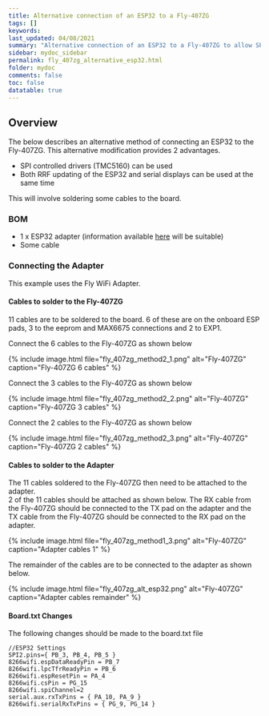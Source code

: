 ```yaml
---
title: Alternative connection of an ESP32 to a Fly-407ZG
tags: []
keywords: 
last_updated: 04/08/2021
summary: "Alternative connection of an ESP32 to a Fly-407ZG to allow SPI controlled drivers to be installed"
sidebar: mydoc_sidebar
permalink: fly_407zg_alternative_esp32.html
folder: mydoc
comments: false
toc: false
datatable: true 
---
```


## Overview

The below describes an alternative method of connecting an ESP32 to the Fly-407ZG.
This alternative modification provides 2 advantages.

* SPI controlled drivers (TMC5160) can be used
* Both RRF updating of the ESP32 and serial displays can be used at the same time  

This will involve soldering some cables to the board.  
  
### BOM

* 1 x ESP32 adapter (information available [here](/adapters_esp32.html) will be suitable)
* Some cable

### Connecting the Adapter

This example uses the Fly WiFi Adapter.  

#### Cables to solder to the Fly-407ZG

11 cables are to be soldered to the board. 6 of these are on the onboard ESP pads, 3 to the eeprom and MAX6675 connections and 2 to EXP1.  

Connect the 6 cables to the Fly-407ZG as shown below

{% include image.html file="fly_407zg_method2_1.png" alt="Fly-407ZG" caption="Fly-407ZG 6 cables" %}

Connect the 3 cables to the Fly-407ZG as shown below

{% include image.html file="fly_407zg_method2_2.png" alt="Fly-407ZG" caption="Fly-407ZG 3 cables" %}

Connect the 2 cables to the Fly-407ZG as shown below

{% include image.html file="fly_407zg_method2_3.png" alt="Fly-407ZG" caption="Fly-407ZG 2 cables" %}

#### Cables to solder to the Adapter

The 11 cables soldered to the Fly-407ZG then need to be attached to the adapter.  
2 of the 11 cables should be attached as shown below. The RX cable from the Fly-407ZG should be connected to the TX pad on the adapter and the TX cable from the Fly-407ZG should be connected to the RX pad on the adapter.  

{% include image.html file="fly_407zg_method1_3.png" alt="Fly-407ZG" caption="Adapter cables 1" %}

The remainder of the cables are to be connected to the adapter as shown below.  

{% include image.html file="fly_407zg_alt_esp32.png" alt="Fly-407ZG" caption="Adapter cables remainder" %}

#### Board.txt Changes

The following changes should be made to the board.txt file

```text
//ESP32 Settings
SPI2.pins={ PB_3, PB_4, PB_5 }
8266wifi.espDataReadyPin = PB_7
8266wifi.lpcTfrReadyPin = PB_6
8266wifi.espResetPin = PA_4
8266wifi.csPin = PG_15
8266wifi.spiChannel=2
serial.aux.rxTxPins = { PA_10, PA_9 }
8266wifi.serialRxTxPins = { PG_9, PG_14 }
```

</div>

</div>
